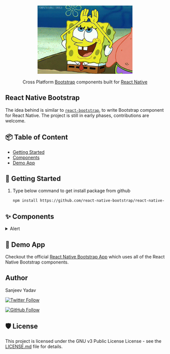 <p align="center">
  <a href="#">
    <img alt="react-native-elements" src=".github/gif/promo.gif" width="300">
  </a>
</p>

<p align="center">
  Cross Platform <a href="https://getbootstrap.com/">Bootstrap</a> components built for <a href="https://facebook.github.io/react-native/">React Native</a>
</p>


## React Native Bootstrap

The idea behind is similar to [`react-bootstrap`](https://github.com/react-bootstrap/react-bootstrap), to write Bootstrap component for React Native. The project is still in early phases, contributions are welcome.

## 📦 Table of Content

- [Getting Started](#getting-started)
- [Components](#components)
- [Demo App](#demo-app)

## <a name="getting-started"></a>🚀 Getting Started

1. Type below command to get install package from github

    ```bash
    npm install https://github.com/react-native-bootstrap/react-native-bootstrap.git
    ```

## <a name="components"></a>✨ Components

<details><summary>Alert</summary>

Provide contextual feedback messages for typical user actions with the handful of available and flexible alert messages.

### Examples

Alerts are available for any length of text, as well as an optional dismiss button. For proper styling, use one of the eight `variant`s.

<img src=".github/images/alert/android/1.png" width="360px" />


```jsx
import { Alert } from 'react-native-bootstrap';
```

```jsx
[
  'primary',
  'secondary',
  'success',
  'danger',
  'warning',
  'info',
  'light',
  'dark',
].map(variant => (
  <Alert
    variant={variant}
    containerStyle={{ marginBottom: 8 }}
    messageStyle={{ fontSize: 16 }}
    message={`This is a ${variant} alert—check it out!`}
  />
))
```

### Heading

Alerts can also contain heading.

<img src=".github/images/alert/android/2.png" width="360px" />

```jsx
<Alert
  title="Heading"
  message="This is a primary alert—check it out!"
/>
```

### Dismissing

Add the `dismissible` prop to add a functioning dismiss button to the Alert.

<img src=".github/images/alert/android/3.png" width="360px" />

```jsx
const [alert, showAlert] = useState(true);

return (
  {alert ? (
    <Alert
      dismissible
      title="Dismissible Alert"
      containerStyle={{ marginBottom: 8 }}
      onClose={() => showAlert(false)}
      message="This is a primary alert—check it out!"
    />
  ) : (
    <Button title="Show Alert" onPress={() => showAlert(true)} />
  )}
)
```

### Props

| Prop | Type | Description | Required | Default |
|---|---|---|---|---|
| variant | `primary` \|<br/> `secondary` \|<br/>  `success` \|<br/>  `danger` \|<br/>  `warning` \|<br/>  `info` \|<br/>  `light` \|<br/>  `dark` | The Alert visual variant | ❌ | `primary` |
| message | string | Message to be displayed in Alert | ✔️ | - |
| title | string | Title to be displayed in Alert | ❌ | - |
| dismissible | boolean | Renders a properly aligned dismiss button, as well as adding extra horizontal padding to the Alert | ❌ | false |
| onClose | function | Callback fired when alert is closed | ❌ | - |
| containerStyle | [View style (object)](https://reactnative.dev/docs/view-style-props) | Style for the container which host the text message | ❌ | {} |
| messageStyle | [Text style (object)](https://reactnative.dev/docs/text-style-props) | Text style for message | ❌ | {} |
| titleStyle | [Text style (object)](https://reactnative.dev/docs/text-style-props) | Text style for title | ❌ | {} |

</details>

## <a name="demo-app"></a>📱 Demo App

Checkout the official [React Native Bootstrap App](https://github.com/react-native-bootstrap/react-native-bootstrap-app) which uses all of the React Native Bootstrap components.

## Author

Sanjeev Yadav

[![Twitter Follow](https://img.shields.io/twitter/follow/alexakasanjeev.svg?style=social)](https://twitter.com/alexakasanjeev)

[![GitHub Follow](https://img.shields.io/github/followers/alexakasanjeev.svg?style=social&label=Follow)](https://github.com/alexakasanjeev)

## 🛡 License

This project is licensed under the GNU v3 Public License License - see the [LICENSE.md](LICENSE.md) file for details.
